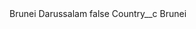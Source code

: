 <?xml version="1.0" encoding="UTF-8"?>
<CustomMetadata xmlns="http://soap.sforce.com/2006/04/metadata" xmlns:xsi="http://www.w3.org/2001/XMLSchema-instance" xmlns:xsd="http://www.w3.org/2001/XMLSchema">
    <label>Brunei Darussalam</label>
    <protected>false</protected>
    <values>
        <field>Country__c</field>
        <value xsi:type="xsd:string">Brunei</value>
    </values>
</CustomMetadata>
